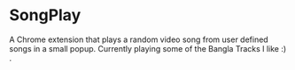 # SongPlay
A Chrome extension that plays a random video song from user defined songs in a small popup.
Currently playing some of the Bangla Tracks I like :) .
